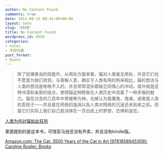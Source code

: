 ```yaml
---
author: No Content Found
comments: true
date: 2011-09-15 08:34:00+00:00
layout: note
slug: '6558'
title: No Content Found
wordpress_id: 6558
categories:
- notes
- 不好归类
post_format:
- Quote
---
```


<blockquote>除了捉捕害虫的技能外，从用处方面来看，猫对人类毫无用处，并且它们也不愿意为我们效劳。与善解人意，确实于人类有用的狗来相比，猫的想法与人类的想法是格格不入的，并且常常混杂着缺乏同情心的冲动。或许就是这种冷漠和亲密的结合，使得猫这种野兽在人类历史中具备了一种矛盾的魅力。猫在过去的几百年中曾被奉为神，也被认为是魔鬼，鬼魂，或者是人类的乖孩子——并且是在网络的漩涡以及人类对网络的沉迷还未到来之前。但是它们实际上我们自己是涂抹在一页白纸上的梦想，恐惧和迷恋。</blockquote>

[人类为何对猫如此狂热](http://dongxi.net/b11rq)





里面提到的是这本书，可惜亚马逊还没有开卖，并且没有kindle版。





[Amazon.com: The Cat: 3500 Years of the Cat in Art (9781858945309): Caroline Bugler: Books](http://www.amazon.com/Cat-3500-Years-Art/dp/1858945305/ref=sr_1_1?ie=UTF8&qid=1316075883&sr=8-1)
